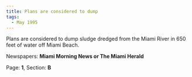 ```yaml
---  
title: Plans are considered to dump  
tags:  
  - May 1995  
---  
```

  
Plans are considered to dump sludge dredged from the Miami River in 650 feet of water off Miami Beach.  
  
Newspapers: **Miami Morning News or The Miami Herald**  
  
Page: **1**, Section: **B** 
